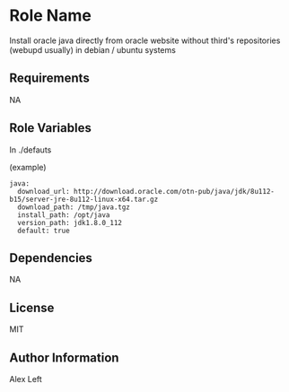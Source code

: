 Role Name
=========

Install oracle java directly from oracle website without third's repositories (webupd usually) in debian / ubuntu systems

Requirements
------------
NA

Role Variables
--------------


In ./defauts

(example)
~~~
java:
  download_url: http://download.oracle.com/otn-pub/java/jdk/8u112-b15/server-jre-8u112-linux-x64.tar.gz
  download_path: /tmp/java.tgz
  install_path: /opt/java
  version_path: jdk1.8.0_112
  default: true
~~~

Dependencies
------------

NA


License
-------

MIT

Author Information
------------------

Alex Left
